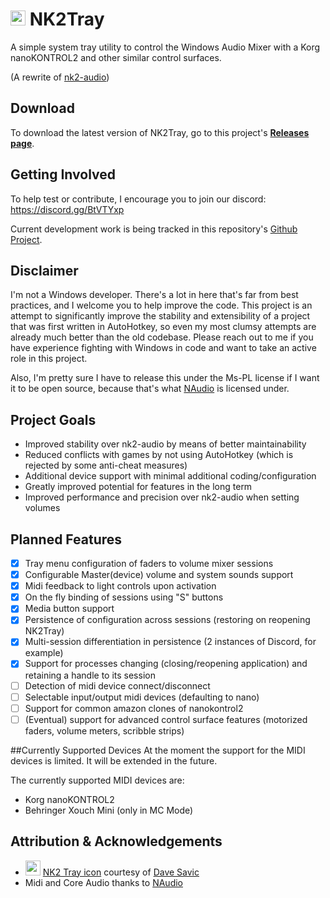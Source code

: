 # <img src="https://raw.githubusercontent.com/ho0ber/NK2Tray/master/NK2Tray/nk2tray.ico" height="24"> NK2Tray
A simple system tray utility to control the Windows Audio Mixer with a Korg nanoKONTROL2 and other similar control surfaces.

(A rewrite of [nk2-audio](https://github.com/ho0ber/nk2-audio))

## Download
To download the latest version of NK2Tray, go to this project's [**Releases page**](https://github.com/ho0ber/NK2Tray/releases).

## Getting Involved
To help test or contribute, I encourage you to join our discord: https://discord.gg/BtVTYxp

Current development work is being tracked in this repository's [Github Project](https://github.com/ho0ber/NK2Tray/projects/1).

## Disclaimer
I'm not a Windows developer. There's a lot in here that's far from best practices, and I welcome you to help improve the code. This project is an attempt to significantly improve the stability and extensibility of a project that was first written in AutoHotkey, so even my most clumsy attempts are already much better than the old codebase. Please reach out to me if you have experience fighting with Windows in code and want to take an active role in this project.

Also, I'm pretty sure I have to release this under the Ms-PL license if I want it to be open source, because that's what [NAudio](https://github.com/naudio/NAudio) is licensed under.

## Project Goals
* Improved stability over nk2-audio by means of better maintainability
* Reduced conflicts with games by not using AutoHotkey (which is rejected by some anti-cheat measures)
* Additional device support with minimal additional coding/configuration
* Greatly improved potential for features in the long term
* Improved performance and precision over nk2-audio when setting volumes

## Planned Features
- [x] Tray menu configuration of faders to volume mixer sessions
- [x] Configurable Master(device) volume and system sounds support
- [x] Midi feedback to light controls upon activation
- [x] On the fly binding of sessions using "S" buttons
- [x] Media button support
- [x] Persistence of configuration across sessions (restoring on reopening NK2Tray)
- [x] Multi-session differentiation in persistence (2 instances of Discord, for example)
- [x] Support for processes changing (closing/reopening application) and retaining a handle to its session
- [ ] Detection of midi device connect/disconnect
- [ ] Selectable input/output midi devices (defaulting to nano)
- [ ] Support for common amazon clones of nanokontrol2
- [ ] (Eventual) support for advanced control surface features (motorized faders, volume meters, scribble strips)

##Currently Supported Devices
At the moment the support for the MIDI devices is limited. It will be extended in the future.

The currently supported MIDI devices are:
* Korg nanoKONTROL2
* Behringer Xouch Mini (only in MC Mode)

## Attribution & Acknowledgements
 * <img src="https://raw.githubusercontent.com/ho0ber/NK2Tray/master/NK2Tray/nk2tray.ico" height="24"> [NK2 Tray icon](NK2Tray/nk2tray.ico) courtesy of [Dave Savic](https://www.iconfinder.com/icons/2001872/blue_level_levels_mixer_settings_shadow_volume_icon)
 * Midi and Core Audio thanks to [NAudio](https://github.com/naudio/NAudio)

